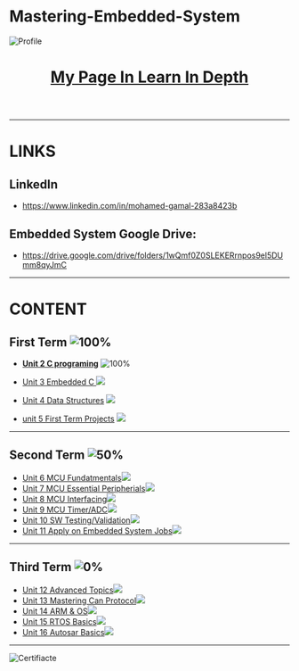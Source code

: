 # Mastering-Embedded-System

![Profile](https://user-images.githubusercontent.com/85452808/193259516-554171bb-5329-4ca3-a2a1-d3ff9a703ab7.PNG)
<br>
# <p align = "center"><fint size = 30pt>[My Page In Learn In Depth](https://www.learn-in-depth.com/online-diploma/mohamedabdof603%40gmail.com)</font></p>
<br>

*******
# LINKS

## LinkedIn
* https://www.linkedin.com/in/mohamed-gamal-283a8423b

## Embedded System Google Drive:
* https://drive.google.com/drive/folders/1wQmf0Z0SLEKERrnpos9el5DUmm8qyJmC

*******
# CONTENT 

## **First Term** ![100%](https://progress-bar.dev/100/?title=Done)


* **[Unit 2 C programing](https://github.com/MohamedGad-12/Embedded-System/tree/main/unit2)**
![100%](https://progress-bar.dev/100/)<br>


* [Unit 3 Embedded C ](https://github.com/MohamedGad-12/Embedded-System/tree/main/unit3) ![](https://progress-bar.dev/100)<br>


* [Unit 4 Data Structures](https://github.com/MohamedGad-12/Embedded-System/tree/main/unit_4) ![](https://progress-bar.dev/100)<br>


* [unit 5 First Term Projects](https://github.com/MohamedGad-12/Embedded-System/tree/main/First_Term) ![](https://progress-bar.dev/100)<br>


***
## **Second Term** ![50%](https://progress-bar.dev/50/?title=ON_Progress)

* [Unit 6 MCU Fundatmentals](https://github.com/MohamedGad-12/Embedded-System/tree/main/unit_6)![](https://us-central1-progress-markdown.cloudfunctions.net/progress/100)<br>
* [Unit 7 MCU Essential Peripherials](https://github.com/MohamedGad-12/Embedded-System/tree/main/unit_7)![](https://us-central1-progress-markdown.cloudfunctions.net/progress/100)<br>
* [Unit 8 MCU Interfacing](https://github.com/MohamedGad-12/Embedded-System/tree/main/Unit_8)![](https://us-central1-progress-markdown.cloudfunctions.net/progress/100)<br>
* [Unit 9 MCU Timer/ADC](https://github.com/MohamedGad-12/Embedded-System)![](https://us-central1-progress-markdown.cloudfunctions.net/progress/0)<br>
* [Unit 10 SW Testing/Validation](https://github.com/MohamedGad-12/Embedded-System)![](https://us-central1-progress-markdown.cloudfunctions.net/progress/0)<br>
* [Unit 11 Apply on Embedded System Jobs](https://github.com/MohamedGad-12/Embedded-System)![](https://us-central1-progress-markdown.cloudfunctions.net/progress/0)<br>

***
## **Third Term** ![0%](https://progress-bar.dev/0/?title=Soon)

* [Unit 12 Advanced Topics](https://github.com/MohamedGad-12/Embedded-System)![](https://us-central1-progress-markdown.cloudfunctions.net/progress/0)<br>
* [Unit 13 Mastering Can Protocol](https://github.com/MohamedGad-12/Embedded-System)![](https://us-central1-progress-markdown.cloudfunctions.net/progress/0)<br>
* [Unit 14 ARM & OS](https://github.com/MohamedGad-12/Embedded-System)![](https://us-central1-progress-markdown.cloudfunctions.net/progress/0)<br>
* [Unit 15 RTOS Basics](https://github.com/MohamedGad-12/Embedded-System)![](https://us-central1-progress-markdown.cloudfunctions.net/progress/0)<br>
* [Unit 16 Autosar Basics](https://github.com/MohamedGad-12/Embedded-System)![](https://us-central1-progress-markdown.cloudfunctions.net/progress/0)<br>
***

![Certifiacte](https://user-images.githubusercontent.com/85452808/193260122-01b69324-6d2e-4afc-9128-7aad0a7d4151.PNG)
